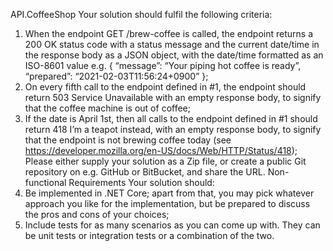 API.CoffeeShop
Your solution should fulfil the following criteria:
1.	When the endpoint GET /brew-coffee is called, the endpoint returns a 200 OK status code with a status message and the current date/time in the response body as a JSON object, with the date/time formatted as an ISO-8601 value e.g. 
{
  “message”: “Your piping hot coffee is ready”,
  “prepared”: “2021-02-03T11:56:24+0900”
};
2.	On every fifth call to the endpoint defined in #1, the endpoint should return 503 Service Unavailable with an empty response body, to signify that the coffee machine is out of coffee;
3.	If the date is April 1st, then all calls to the endpoint defined in #1 should return 418 I’m a teapot instead, with an empty response body, to signify that the endpoint is not brewing coffee today (see https://developer.mozilla.org/en-US/docs/Web/HTTP/Status/418);
Please either supply your solution as a Zip file, or create a public Git repository on e.g. GitHub or BitBucket, and share the URL.
Non-functional Requirements
Your solution should:
1.	Be implemented in .NET Core; apart from that, you may pick whatever approach you like for the implementation, but be prepared to discuss the pros and cons of your choices;
2.	Include tests for as many scenarios as you can come up with. They can be unit tests or integration tests or a combination of the two.
